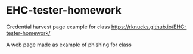 # EHC-tester-homework
Credential harvest page example for class
https://rknucks.github.io/EHC-tester-homework/

A web page made as example of phishing for class
